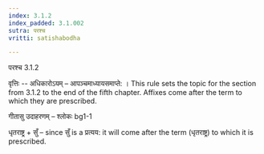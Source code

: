 ```yaml
---
index: 3.1.2
index_padded: 3.1.002
sutra: परश्च
vritti: satishabodha

---
```

 परश्च 3.1.2 


वृत्तिः -- अधिकारोऽयम् – आपञ्चमाध्यायसमाप्ते: । This rule sets the topic for the section from 3.1.2 to the end of the fifth chapter. Affixes come after the term to which they are prescribed. 


गीतासु उदाहरणम् – श्लोकः bg1-1 


धृतराष्ट्र + सुँ – since सुँ is a प्रत्यय: it will come after the term (धृतराष्ट्र) to which it is prescribed. 